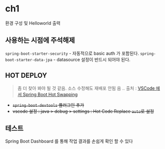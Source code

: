 # ch1

환경 구성 및 Helloworld 출력

## 사용하는 시점에 주석해제

`spring-boot-starter-security` - 자동적으로 basic auth 가 포함된다.
`spring-boot-starter-data-jpa` - datasource 설정이 반드시 되어야 된다.

## HOT DEPLOY

> 좀 더 찾아 봐야 될 것 같음. 소스 수정해도 재배포 안됨 음 ..
> 출처 : [VSCode 에서 Spring Boot Hot Swapping](https://velog.io/@nonz/VSCode-%EC%97%90%EC%84%9C-Spring-Boot-Hot-Swapping)

- ~~`spring-boot-devtools` 플러그인 추가~~
- ~~vscode 설정 : java > debug > settings : Hot Code Replace `auto`로 설정~~

## 테스트

Spring Boot Dashboard 를 통해 작업 결과를 손쉽게 확인 할 수 있다
